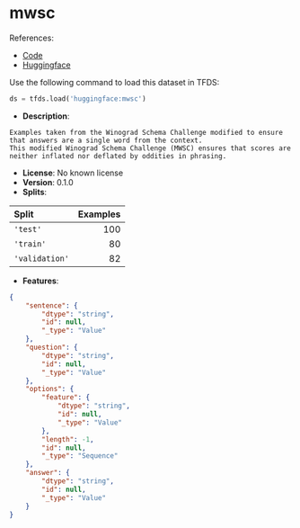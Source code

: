 # mwsc

References:

*   [Code](https://github.com/huggingface/datasets/blob/master/datasets/mwsc)
*   [Huggingface](https://huggingface.co/datasets/mwsc)



Use the following command to load this dataset in TFDS:

```python
ds = tfds.load('huggingface:mwsc')
```

*   **Description**:

```
Examples taken from the Winograd Schema Challenge modified to ensure that answers are a single word from the context.
This modified Winograd Schema Challenge (MWSC) ensures that scores are neither inflated nor deflated by oddities in phrasing.
```

*   **License**: No known license
*   **Version**: 0.1.0
*   **Splits**:

Split  | Examples
:----- | -------:
`'test'` | 100
`'train'` | 80
`'validation'` | 82

*   **Features**:

```json
{
    "sentence": {
        "dtype": "string",
        "id": null,
        "_type": "Value"
    },
    "question": {
        "dtype": "string",
        "id": null,
        "_type": "Value"
    },
    "options": {
        "feature": {
            "dtype": "string",
            "id": null,
            "_type": "Value"
        },
        "length": -1,
        "id": null,
        "_type": "Sequence"
    },
    "answer": {
        "dtype": "string",
        "id": null,
        "_type": "Value"
    }
}
```


